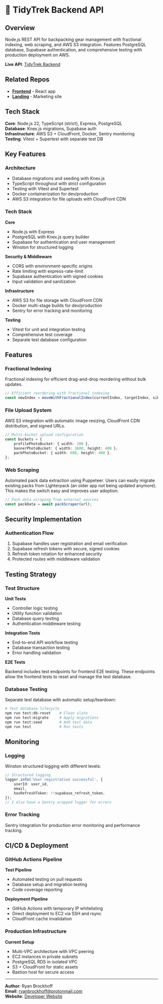# 🥾 TidyTrek Backend API

## Overview

Node.js REST API for backpacking gear management with fractional indexing, web scraping, and AWS S3 integration. Features PostgreSQL database, Supabase authentication, and comprehensive testing with production deployment on AWS.

**Live API**: [TidyTrek Backend](https://api.tidytrek.co/)

## Related Repos
- **[Frontend](https://github.com/rwbrockhoff/tidytrek-frontend)** - React app
- **[Landing](https://github.com/rwbrockhoff/tt-landing)** - Marketing site

## Tech Stack

**Core**: Node.js 22, TypeScript (strict), Express, PostgreSQL  
**Database**: Knex.js migrations, Supabase auth  
**Infrastructure**: AWS S3 + CloudFront, Docker, Sentry monitoring  
**Testing**: Vitest + Supertest with separate test DB

## Key Features

### Architecture

- Database migrations and seeding with Knex.js
- TypeScript throughout with strict configuration
- Testing with Vitest and Supertest
- Docker containerization for dev/production
- AWS S3 integration for file uploads with CloudFront CDN

### Tech Stack

**Core**

- Node.js with Express
- PostgreSQL with Knex.js query builder
- Supabase for authentication and user management
- Winston for structured logging

**Security & Middleware**

- CORS with environment-specific origins
- Rate limiting with express-rate-limit
- Supabase authentication with signed cookies
- Input validation and sanitization

**Infrastructure**

- AWS S3 for file storage with CloudFront CDN
- Docker multi-stage builds for dev/production
- Sentry for error tracking and monitoring

**Testing**

- Vitest for unit and integration testing
- Comprehensive test coverage
- Separate test database configuration

## Features

### Fractional Indexing

Fractional indexing for efficient drag-and-drop reordering without bulk updates.

```typescript
// Efficient reordering with fractional indexing
const newIndex = moveWithFractionalIndex(currentIndex, targetIndex, siblingIndexes);
```

### File Upload System

AWS S3 integration with automatic image resizing, CloudFront CDN distribution, and signed URLs.

```typescript
// Multi-bucket upload configuration
const buckets = {
	profilePhotoBucket: { width: 200 },
	bannerPhotoBucket: { width: 1600, height: 400 },
	packPhotoBucket: { width: 600, height: 400 },
};
```

### Web Scraping

Automated pack data extraction using Puppeteer. Users can easily migrate
existing packs from Lighterpack (an older app not being updated anymore).
This makes the switch easy and improves user adoption.

```typescript
// Pack data scraping from external sources
const packData = await packScraper(url);
```

## Security Implementation

### Authentication Flow

1. Supabase handles user registration and email verification
2. Supabase refresh tokens with secure, signed cookies
3. Refresh token rotation for enhanced security
4. Protected routes with middleware validation

## Testing Strategy

### Test Structure

**Unit Tests**

- Controller logic testing
- Utility function validation
- Database query testing
- Authentication middleware testing

**Integration Tests**

- End-to-end API workflow testing
- Database transaction testing
- Error handling validation

**E2E Tests**

Backend includes test endpoints for frontend E2E testing. These endpoints
allow the frontend tests to reset and manage the test database.

### Database Testing

Separate test database with automatic setup/teardown:

```bash
# Test database lifecycle
npm run test:db-reset    # Clean slate
npm run test:migrate     # Apply migrations
npm run test:seed        # Add test data
npm run test             # Run tests
```

## Monitoring

### Logging

Winston structured logging with different levels:

```typescript
// Structured logging
logger.info('User registration successful', {
	userId: user_id,
	email,
	hasRefreshToken: !!supabase_refresh_token,
});
// I also have a Sentry wrapped logger for errors
```

### Error Tracking

Sentry integration for production error monitoring and performance tracking.

## CI/CD & Deployment

### GitHub Actions Pipeline

**Test Pipeline**

- Automated testing on pull requests
- Database setup and migration testing
- Code coverage reporting

**Deployment Pipeline**

- GitHub Actions with temporary IP whitelisting
- Direct deployment to EC2 via SSH and rsync
- CloudFront cache invalidation

### Production Infrastructure

**Current Setup**

- Multi-VPC architecture with VPC peering
- EC2 instances in private subnets
- PostgreSQL RDS in isolated VPC
- S3 + CloudFront for static assets
- Bastion host for secure access

---

**Author**: Ryan Brockhoff  
**Email**: ryanbrockhoff@protonmail.com  
**Website**: [Developer Website](https://ryanbrockhoff.com/)
